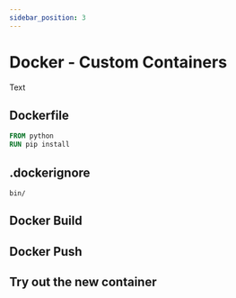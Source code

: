 ```yaml
---
sidebar_position: 3
---
```


# Docker - Custom Containers

Text

## Dockerfile

```dockerfile title="./Dockerfile"
FROM python
RUN pip install

```

## .dockerignore

```ignore title="./.dockerignore"
bin/

```

## Docker Build

## Docker Push

## Try out the new container
